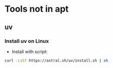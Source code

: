 # Tools not in apt

## uv

### Install uv on Linux

- Install with script:

```bash
curl -LsSf https://astral.sh/uv/install.sh | sh
```
